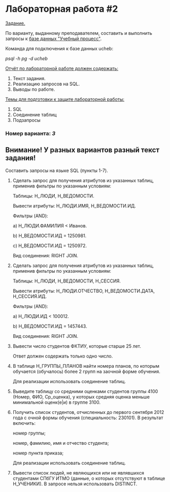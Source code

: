 # Лабораторная работа #2
<ins>Задание.</ins>

По варианту, выданному преподавателем, составить и выполнить запросы к [базе данных "Учебный процесс"](https://github.com/VeraKasianenko/ITMO_Software_engineering/tree/main/2_term_Software_engineering/Database/lab2/БД_Учебный_Процесс.pdf).

Команда для подключения к базе данных ucheb:

_psql -h pg -d ucheb_

<ins>Отчёт по лабораторной работе должен содержать:</ins>
1. Текст задания.
2. Реализацию запросов на SQL.
3. Выводы по работе.

<ins>Темы для подготовки к защите лабораторной работы:</ins>
1. SQL
2. Соединение таблиц
3. Подзапросы

### Номер варианта: _3_
## Внимание! У разных вариантов разный текст задания!
Составить запросы на языке SQL (пункты 1-7).
1. Сделать запрос для получения атрибутов из указанных таблиц, применив фильтры по указанным условиям:
    
    Таблицы: Н_ЛЮДИ, Н_ВЕДОМОСТИ.
    
    Вывести атрибуты: Н_ЛЮДИ.ИМЯ, Н_ВЕДОМОСТИ.ИД.

    Фильтры (AND):

    a) Н_ЛЮДИ.ФАМИЛИЯ < Иванов.

    b) Н_ВЕДОМОСТИ.ИД = 1250981.

    c) Н_ВЕДОМОСТИ.ИД = 1250972.

    Вид соединения: RIGHT JOIN.

2. Сделать запрос для получения атрибутов из указанных таблиц, применив фильтры по указанным условиям:

    Таблицы: Н_ЛЮДИ, Н_ВЕДОМОСТИ, Н_СЕССИЯ.

    Вывести атрибуты: Н_ЛЮДИ.ОТЧЕСТВО, Н_ВЕДОМОСТИ.ДАТА, Н_СЕССИЯ.ИД.

    Фильтры (AND):

    a) Н_ЛЮДИ.ИД < 100012.

    b) Н_ВЕДОМОСТИ.ИД = 1457443.

    Вид соединения: RIGHT JOIN.

3. Вывести число студентов ФКТИУ, которые старше 25 лет.

    Ответ должен содержать только одно число.

4. В таблице Н_ГРУППЫ_ПЛАНОВ найти номера планов, по которым обучается (обучалось) более 2 групп на заочной форме обучения.

    Для реализации использовать соединение таблиц.

5. Выведите таблицу со средними оценками студентов группы 4100 (Номер, ФИО, Ср_оценка), у которых средняя оценка меньше минимальной оценк(е|и) в группе 3100. 

6. Получить список студентов, отчисленных до первого сентября 2012 года с очной формы обучения (специальность: 230101). В результат включить:

    номер группы;

    номер, фамилию, имя и отчество студента;

    номер пункта приказа;

    Для реализации использовать соединение таблиц.

7. Вывести список людей, не являющихся или не являвшихся студентами СПбГУ ИТМО (данные, о которых отсутствуют в таблице Н_УЧЕНИКИ). В запросе нельзя использовать DISTINCT.
